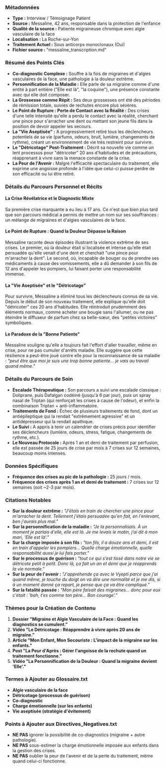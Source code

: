 ### Métadonnées

- **Type :** Interview / Témoignage Patient
- **Source :** Messaline, 42 ans, responsable dans la protection de l'enfance
- **Qualité de la source :** Patiente migraineuse chronique avec algie vasculaire de la face
- **Localisation :** La Roche-sur-Yon
- **Traitement Actuel :** Sous anticorps monoclonaux (Oui)
- **Fichier source :** "messaline_transcription.md"

### Résumé des Points Clés

- **Co-diagnostic Complexe :** Souffre à la fois de migraines et d'algies vasculaires de la face, une pathologie à la douleur extrême.
- **Personnification de la Maladie :** Elle parle de sa migraine comme d'une entité à part entière ("Elle est là", "la coquine"), une présence constante avec qui elle doit composer.
- **La Grossesse comme Répit :** Ses deux grossesses ont été des périodes de rémission totale, suivies de rechutes encore plus sévères.
- **Le Point de Rupture : Perte de Contact avec la Réalité :** Des crises d'une telle intensité qu'elle a perdu le contact avec la réalité, cherchant une pince pour s'arracher une dent ou mettant son jeune fils dans la position de devoir appeler les secours.
- **La "Vie Aseptisée" :** A progressivement retiré tous les déclencheurs potentiels de sa vie (parfums, odeurs, bruit, lumière, changements de rythme), créant un environnement de vie très restreint pour survivre.
- **Le "Détricotage" Post-Traitement :** Décrit sa nouvelle vie comme un lent processus pour "détricoter" 20 ans d'habitudes et de précautions, réapprenant à vivre sans la menace constante de la crise.
- **La Peur de l'Avenir :** Malgré l'efficacité spectaculaire du traitement, elle exprime une angoisse profonde à l'idée que celui-ci puisse perdre de son efficacité ou lui être retiré.

### Détails du Parcours Personnel et Récits

#### La Crise Révélatrice et le Diagnostic Mixte

Sa première crise marquante a eu lieu à 17 ans. Ce n'est que bien plus tard que son parcours médical a permis de mettre un nom sur ses souffrances : un mélange de migraines et d'algies vasculaires de la face.

#### Le Point de Rupture : Quand la Douleur Dépasse la Raison

Messaline raconte deux épisodes illustrant la violence extrême de ses crises. Le premier, où la douleur était si localisée et intense qu'elle était persuadée qu'elle venait d'une dent et cherchait "une pince pour m'arracher la dent". Le second, où, incapable de bouger ou de prendre ses médicaments à cause des vomissements, elle a dû demander à son fils de 12 ans d'appeler les pompiers, lui faisant porter une responsabilité immense.

#### La "Vie Aseptisée" et le "Détricotage"

Pour survivre, Messaline a éliminé tous les déclencheurs connus de sa vie. Depuis le début de son nouveau traitement, elle explique qu'elle doit "détricoter" ces 20 ans d'habitudes. Elle réintroduit prudemment des éléments normaux, comme acheter une bougie sans l'allumer, ou ne pas éteindre le diffuseur de parfum chez sa belle-sœur, des "petites victoires" symboliques.

#### Le Paradoxe de la "Bonne Patiente"

Messaline souligne qu'elle a toujours fait l'effort d'aller travailler, même en crise, pour ne pas cumuler d'arrêts maladie. Elle suggère que cette résilience a peut-être joué contre elle pour la reconnaissance de sa maladie : _"peut être que moi je suis une trop bonne patiente... je vais au travail quand même."_

### Détails du Parcours de Soin

- **Escalade Thérapeutique :** Son parcours a suivi une escalade classique : Doliprane, puis Dafalgan codéiné (jusqu'à 6 par jour), puis un spray nasal de Triptan (qui renforçait les crises à cause de l'odeur), et enfin la combinaison Triptan + anti-inflammatoire.
- **Traitements de Fond :** Échec de plusieurs traitements de fond, dont un antiépileptique qui la rendait "extrêmement agressive" et un antidépresseur qui la rendait apathique.
- **Le Suivi :** A appris à tenir un calendrier de crises précis pour identifier ses déclencheurs (lumière, odeurs, stress, fatigue, changements de rythme, etc.).
- **Le Nouveau Protocole :** Après 1 an et demi de traitement par perfusion, elle est passée de 25 jours de crise par mois à 7 crises sur 12 semaines, beaucoup moins intenses.

### Données Spécifiques

- **Fréquence des crises au pic de la pathologie :** 25 jours / mois.
- **Fréquence des crises après 1 an et demi de traitement :** 7 crises sur 12 semaines (soit ~2-3 par mois).

### Citations Notables

- **Sur la douleur extrême :** _"J'étais en train de chercher une pince pour m'arracher la dent. Tellement j'étais persuadée qu'en fait, en l'enlevant, ben j'aurais plus mal."_
- **Sur la personnification de la maladie :** _"Je la personnalisais. À un moment je parlais d'elle, elle est là. Je me levais le matin, j’ai dit à mon mari, 'Elle est là'."_
- **Sur la charge imposée à son fils :** _"ton fils, il a douze ans et demi, il est en train d'appeler les pompiers... Quelle charge émotionnelle, quelle responsabilité aussi je lui fais porter."_
- **Sur le processus de guérison :** _"tout ce qui s'est tissé dans notre vie se détricote petit à petit. Donc là, ça fait un an et demi que je réapprends la vie normale."_
- **Sur la peur de l'avenir :** _"J'appréhende ça avec le Vyepti parce que j'ai quand même, je touche du doigt on va dire une normalité et je me dis, si à un moment donné ça repart, je pense que ça va être compliqué."_
- **Sur la fatalité passée :** _"Mon père faisait des migraines... donc pour eux c'était : 'bah, t’es comme ton père... Bon courage'."_

### Thèmes pour la Création de Contenu

1. **Dossier "Migraine et Algie Vasculaire de la Face : Quand les diagnostics se cumulent."**
2. **Vidéo "Le Détricotage : Réapprendre à vivre après 20 ans de migraine."**
3. **Article "Mon Enfant, Mon Secouriste : L'impact de la migraine sur les enfants."**
4. **Post "La Peur d'Après : Gérer l'angoisse de la rechute quand un traitement fonctionne."**
5. **Vidéo "La Personnification de la Douleur : Quand la migraine devient 'Elle'."**

### Termes à Ajouter au Glossaire.txt

- **Algie vasculaire de la face**
- **Détricotage (processus de guérison)**
- **Co-diagnostic**
- **Charge émotionnelle (sur les enfants)**
- **Vie aseptisée (stratégie d'évitement)**

### Points à Ajouter aux Directives_Negatives.txt

- **NE PAS** ignorer la possibilité de co-diagnostics (migraine + autre pathologie).
- **NE PAS** sous-estimer la charge émotionnelle imposée aux enfants dans la gestion des crises.
- **NE PAS** oublier la peur de l'avenir et de la perte du traitement, même quand celui-ci fonctionne.
